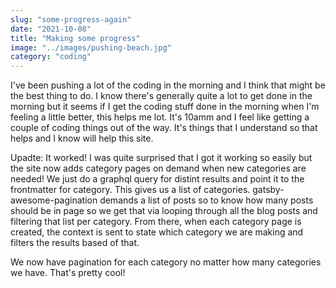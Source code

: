 ```yaml
---
slug: "some-progress-again" 
date: "2021-10-08"
title: "Making some progress"
image: "../images/pushing-beach.jpg"
category: "coding"
---
```

I've been pushing a lot of the coding in the morning and I think that might be the best thing to do. I know there's generally quite a lot to get done in the morning but it seems if I get the coding stuff done in the morning when I'm feeling a little better, this helps me lot. It's 10amm and I feel like getting a couple of coding things out of the way. It's things that I understand so that helps and I know will help this site. 

Upadte: It worked! I was quite surprised that I got it working so easily but the site now adds category pages on demand when new categories are needed! We just do a graphql query for distint results and point it to the frontmatter for category. This gives us a list of categories. gatsby-awesome-pagination demands a list of posts so to know how many posts should be in page so we get that via looping through all the blog posts and filtering that list per category. From there, when each category page is created, the context is sent to state which category we are making and filters the results based of that.

We now have pagination for each category no matter how many categories we have. That's pretty cool!
